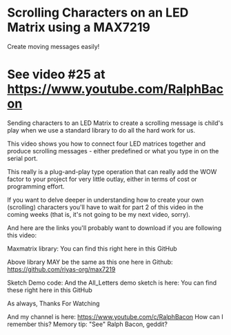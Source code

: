 # Scrolling Characters on an LED Matrix using a MAX7219
Create moving messages easily!

# See video #25 at https://www.youtube.com/RalphBacon

Sending characters to an LED Matrix to create a scrolling message is child's play when we use a standard library to do all the hard work for us.

This video shows you how to connect four LED matrices together and produce scrolling messages - either predefined or what you type in on the serial port.

This really is a plug-and-play type operation that can really add the WOW factor to your project for very little outlay, either in terms of cost or programming effort.

If you want to delve deeper in understanding how to create your own (scrolling) characters you'll have to wait for part 2 of this video in the coming weeks (that is, it's not going to be my next video, sorry).

And here are the links you'll probably want to download if you are following this video:

Maxmatrix library:
You can find this right here in this GitHub

Above library MAY be the same as this one here in Github:
https://github.com/riyas-org/max7219

Sketch Demo code:
And the All_Letters demo sketch is here:
You can find these right here in this GitHub

As always, Thanks For Watching

And my channel is here:
https://www.youtube.com/c/RalphBacon 
How can I remember this? Memory tip: "See" Ralph Bacon, geddit?
